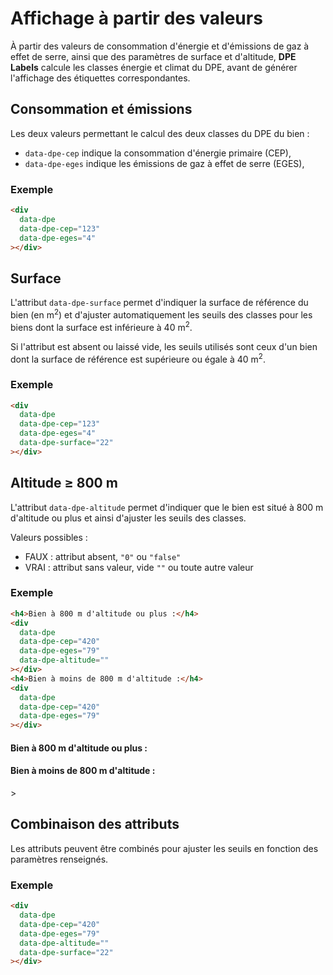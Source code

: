 <script setup>
  import { onMounted } from 'vue';
  
  onMounted(() => {
    import('../../lib').then(({ dpeLabels }) => {
        dpeLabels();
    })
  });
</script>

# Affichage à partir des valeurs

À partir des valeurs de consommation d'énergie et d'émissions de gaz à effet de serre, ainsi que des
paramètres de surface et d'altitude, **DPE Labels** calcule les classes énergie et climat du DPE,
avant de générer l'affichage des étiquettes correspondantes.

## Consommation et émissions

Les deux valeurs permettant le calcul des deux classes du DPE du bien&nbsp;:

- `data-dpe-cep` indique la consommation d'énergie primaire (CEP),
- `data-dpe-eges` indique les émissions de gaz à effet de serre (EGES),

### Exemple

```html
<div
  data-dpe
  data-dpe-cep="123"
  data-dpe-eges="4"
></div>
```

<HtmlExampleBlock>
    <div
      data-dpe
      data-dpe-cep="123"
      data-dpe-eges="4"
    ></div>
</HtmlExampleBlock>

## Surface

L'attribut `data-dpe-surface` permet d'indiquer la surface de référence du bien (en m<sup>2</sup>)
et d'ajuster automatiquement les seuils des classes pour les biens dont la surface est inférieure à
40 m<sup>2</sup>.

Si l'attribut est absent ou laissé vide, les seuils utilisés sont ceux d'un bien dont la surface de
référence est supérieure ou égale à 40 m<sup>2</sup>.

### Exemple

```html
<div
  data-dpe
  data-dpe-cep="123"
  data-dpe-eges="4"
  data-dpe-surface="22"
></div>
```

<HtmlExampleBlock>
    <div
      data-dpe
      data-dpe-cep="123"
      data-dpe-eges="4"
      data-dpe-surface="22"
    ></div>
</HtmlExampleBlock>

## Altitude ≥ 800 m

L'attribut `data-dpe-altitude` permet d'indiquer que le bien est situé à 800 m d'altitude ou plus et
ainsi d'ajuster les seuils des classes.

Valeurs possibles&nbsp;:

- FAUX : attribut absent, `"0"` ou `"false"`
- VRAI : attribut sans valeur, vide `""` ou toute autre valeur

### Exemple

```html
<h4>Bien à 800 m d'altitude ou plus :</h4>
<div
  data-dpe
  data-dpe-cep="420"
  data-dpe-eges="79"
  data-dpe-altitude=""
></div>
<h4>Bien à moins de 800 m d'altitude :</h4>
<div
  data-dpe
  data-dpe-cep="420"
  data-dpe-eges="79"
></div>
```

<HtmlExampleBlock>
    <h4>Bien à 800 m d'altitude ou plus :</h4>
    <div
      data-dpe
      data-dpe-cep="420"
      data-dpe-eges="79"
      data-dpe-altitude=""
    ></div>
    <h4>Bien à moins de 800 m d'altitude :</h4>
    <div
      data-dpe
      data-dpe-cep="420"
      data-dpe-eges="79"
    ></div>
</HtmlExampleBlock>>

## Combinaison des attributs

Les attributs peuvent être combinés pour ajuster les seuils en fonction des paramètres renseignés.

### Exemple

```html
<div
  data-dpe
  data-dpe-cep="420"
  data-dpe-eges="79"
  data-dpe-altitude=""
  data-dpe-surface="22"
></div>
```

<HtmlExampleBlock>
    <div
      data-dpe
      data-dpe-cep="420"
      data-dpe-eges="79"
      data-dpe-altitude
      data-dpe-surface="22"
    ></div>
</HtmlExampleBlock>
